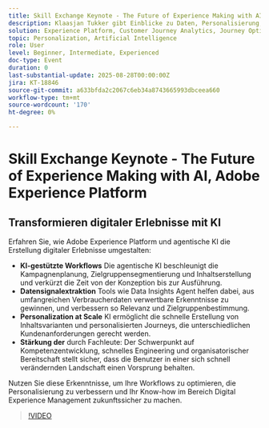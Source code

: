 ```yaml
---
title: Skill Exchange Keynote - The Future of Experience Making with AI, Adobe Experience Platform
description: Klaasjan Tukker gibt Einblicke zu Daten, Personalisierung, organisatorischer Bereitschaft und der Rolle von KI-Assistenten bei der Beschleunigung der Erlebniserstellung. Erfahren Sie, wie Fachleute die Eingabeaufforderungen meistern, die Orchestrierung von Agenten nutzen und ihre Fähigkeiten erweitern können, um einen Vorsprung zu haben.
solution: Experience Platform, Customer Journey Analytics, Journey Optimizer, Real-Time Customer Data Platform
topic: Personalization, Artificial Intelligence
role: User
level: Beginner, Intermediate, Experienced
doc-type: Event
duration: 0
last-substantial-update: 2025-08-28T00:00:00Z
jira: KT-18846
source-git-commit: a633bfda2c2067c6eb34a8743665993dbceea660
workflow-type: tm+mt
source-wordcount: '170'
ht-degree: 0%

---
```



# Skill Exchange Keynote - The Future of Experience Making with AI, Adobe Experience Platform

## Transformieren digitaler Erlebnisse mit KI

Erfahren Sie, wie Adobe Experience Platform und agentische KI die Erstellung digitaler Erlebnisse umgestalten:

* **KI-gestützte Workflows** Die agentische KI beschleunigt die Kampagnenplanung, Zielgruppensegmentierung und Inhaltserstellung und verkürzt die Zeit von der Konzeption bis zur Ausführung.
* **Datensignalextraktion** Tools wie Data Insights Agent helfen dabei, aus umfangreichen Verbraucherdaten verwertbare Erkenntnisse zu gewinnen, und verbessern so Relevanz und Zielgruppenbestimmung.
* **Personalization at Scale** KI ermöglicht die schnelle Erstellung von Inhaltsvarianten und personalisierten Journeys, die unterschiedlichen Kundenanforderungen gerecht werden.
* **Stärkung der** durch Fachleute: Der Schwerpunkt auf Kompetenzentwicklung, schnelles Engineering und organisatorischer Bereitschaft stellt sicher, dass die Benutzer in einer sich schnell verändernden Landschaft einen Vorsprung behalten.

Nutzen Sie diese Erkenntnisse, um Ihre Workflows zu optimieren, die Personalisierung zu verbessern und Ihr Know-how im Bereich Digital Experience Management zukunftssicher zu machen.


>[!VIDEO](https://video.tv.adobe.com/v/3471327/?learn=on&enablevpops)